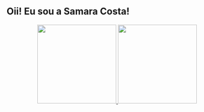 ## Oii! Eu sou a Samara Costa!

<div align="center">
  <a href="https://github.com/smaracosta">
  <img height="180em" src="https://github-readme-stats.vercel.app/api?username=smaracosta&show_icons=true&theme=dracula&include_all_commits=true&count_private=true"/>
  <img height="180em" src="https://github-readme-stats.vercel.app/api/top-langs/?username=smaracosta&layout=compact&langs_count=7&theme=dracula"/>
</div>
